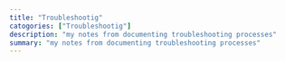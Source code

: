 ```yaml
---
title: "Troubleshootig"
catogories: ["Troubleshootig"]
description: "my notes from documenting troubleshooting processes"
summary: "my notes from documenting troubleshooting processes"
---
```

